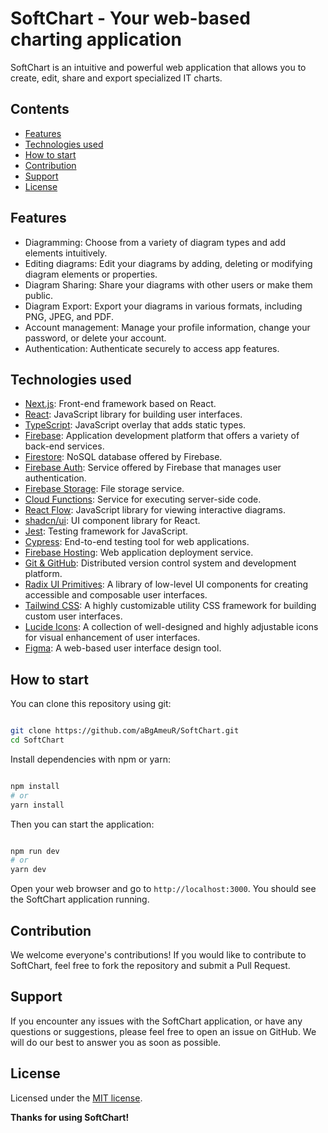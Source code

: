 # SoftChart - Your web-based charting application

SoftChart is an intuitive and powerful web application that allows you to create, edit, share and export specialized IT charts.

## Contents

- [Features](#features)
- [Technologies used](#technologies-used)
- [How to start](#how-to-start)
- [Contribution](#contribution)
- [Support](#support)
- [License](#license)

## Features

- Diagramming: Choose from a variety of diagram types and add elements intuitively.
- Editing diagrams: Edit your diagrams by adding, deleting or modifying diagram elements or properties.
- Diagram Sharing: Share your diagrams with other users or make them public.
- Diagram Export: Export your diagrams in various formats, including PNG, JPEG, and PDF.
- Account management: Manage your profile information, change your password, or delete your account.
- Authentication: Authenticate securely to access app features.

## Technologies used

- [Next.js](https://nextjs.org/): Front-end framework based on React.
- [React](https://reactjs.org/): JavaScript library for building user interfaces.
- [TypeScript](https://www.typescriptlang.org/): JavaScript overlay that adds static types.
- [Firebase](https://firebase.google.com/): Application development platform that offers a variety of back-end services.
- [Firestore](https://firebase.google.com/products/firestore): NoSQL database offered by Firebase.
- [Firebase Auth](https://firebase.google.com/products/auth): Service offered by Firebase that manages user authentication.
- [Firebase Storage](https://firebase.google.com/products/storage): File storage service.
- [Cloud Functions](https://firebase.google.com/products/functions): Service for executing server-side code.
- [React Flow](https://reactflow.dev/): JavaScript library for viewing interactive diagrams.
- [shadcn/ui](https://github.com/shadcn/ui): UI component library for React.
- [Jest](https://jestjs.io/): Testing framework for JavaScript.
- [Cypress](https://www.cypress.io/): End-to-end testing tool for web applications.
- [Firebase Hosting](https://firebase.google.com/products/hosting): Web application deployment service.
- [Git & GitHub](https://github.com/): Distributed version control system and development platform.
- [Radix UI Primitives](https://radix-ui.com/primitives/docs/overview/introduction): A library of low-level UI components for creating accessible and composable user interfaces.
- [Tailwind CSS](https://tailwindcss.com/): A highly customizable utility CSS framework for building custom user interfaces.
- [Lucide Icons](https://www.lucide.dev/): A collection of well-designed and highly adjustable icons for visual enhancement of user interfaces.
- [Figma](https://www.figma.com/): A web-based user interface design tool.

## How to start

You can clone this repository using git:

```bash

git clone https://github.com/aBgAmeuR/SoftChart.git
cd SoftChart
```

Install dependencies with npm or yarn:

```bash

npm install
# or
yarn install
```

Then you can start the application:

```bash

npm run dev
# or
yarn dev
```

Open your web browser and go to `http://localhost:3000`. You should see the SoftChart application running.

## Contribution

We welcome everyone's contributions! If you would like to contribute to SoftChart, feel free to fork the repository and submit a Pull Request.

## Support

If you encounter any issues with the SoftChart application, or have any questions or suggestions, please feel free to open an issue on GitHub. We will do our best to answer you as soon as possible.

## License

Licensed under the [MIT license](https://github.com/shadcn/ui/blob/main/LICENSE.md).

**Thanks for using SoftChart!**
